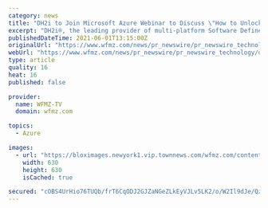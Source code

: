 ```yaml
---
category: news
title: "DH2i to Join Microsoft Azure Webinar to Discuss \"How to Unlock Free SQL Server Licenses and Hybrid DR with DH2i\""
excerpt: "DH2i®, the leading provider of multi-platform Software Defined Perimeter (SDP) and Smart Availability™ software, today announced it will join a Microsoft Azure"
publishedDateTime: 2021-06-01T13:15:00Z
originalUrl: "https://www.wfmz.com/news/pr_newswire/pr_newswire_technology/dh2i-to-join-microsoft-azure-webinar-to-discuss-how-to-unlock-free-sql-server-licenses/article_42173b0b-fcdb-5c86-9a13-93ae0913f504.html"
webUrl: "https://www.wfmz.com/news/pr_newswire/pr_newswire_technology/dh2i-to-join-microsoft-azure-webinar-to-discuss-how-to-unlock-free-sql-server-licenses/article_42173b0b-fcdb-5c86-9a13-93ae0913f504.html"
type: article
quality: 16
heat: 16
published: false

provider:
  name: WFMZ-TV
  domain: wfmz.com

topics:
  - Azure

images:
  - url: "https://bloximages.newyork1.vip.townnews.com/wfmz.com/content/tncms/assets/v3/editorial/c/2d/c2d990d1-93cd-5cc1-a081-c80453178f37/6059f17b3e02e.image.jpg?resize=630%2C630"
    width: 630
    height: 630
    isCached: true

secured: "cOBS4UrHio76TUQb/frT6CqODJ2GJZaNGeZLkEyVJLv5LK2/o/W2Il9dJe/QzmJ+EbzPuQP+15zOZXNqTYwwv8Bj3pyFjbiJh0zPiRZStgGeQ4lGZ3hwg05dLlUz8va2BmabdRM3A9Leoz1YKNnwrX9kRFmtN9Fgd084OhPsLvYzJkcfqWWpkqalZfYHjEZtr2iWk974a8cBgmaWxW+t7pqXWmnMR+ZKgSYCKgr21G0F0CdKLi530b9Yigl95doiVFTemsVzy41sqybevvvgDI5SwAHMl5eVb0Aw+IoBMSRTbXw1kaYvfTeCLvyujVuq67Umerv359B4gGBUZW4LxSjVUWrTiLsh2iM1Yty9tY8=;+MFpBvu0GwtnkF4tAN95zw=="
---
```


